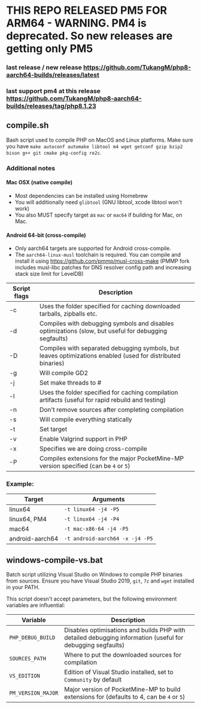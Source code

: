 # THIS REPO RELEASED PM5 FOR ARM64 - WARNING. PM4 is deprecated. So new releases are getting only PM5
### last release / new release https://github.com/TukangM/php8-aarch64-builds/releases/latest
### last support pm4 at this release https://github.com/TukangM/php8-aarch64-builds/releases/tag/php8.1.23

## compile.sh

Bash script used to compile PHP on MacOS and Linux platforms. Make sure you have ``make autoconf automake libtool m4 wget getconf gzip bzip2 bison g++ git cmake pkg-config re2c``.

### Additional notes
#### Mac OSX (native compile)
- Most dependencies can be installed using Homebrew
- You will additionally need `glibtool` (GNU libtool, xcode libtool won't work)
- You also MUST specify target as `mac` or `mac64` if building for Mac, on Mac.

#### Android 64-bit (cross-compile)
- Only aarch64 targets are supported for Android cross-compile.
- The `aarch64-linux-musl` toolchain is required. You can compile and install it using https://github.com/pmmp/musl-cross-make (PMMP fork includes musl-libc patches for DNS resolver config path and increasing stack size limit for LevelDB)

| Script flags | Description                                                                                                 |
|--------------|-------------------------------------------------------------------------------------------------------------|
| -c           | Uses the folder specified for caching downloaded tarballs, zipballs etc.                                    |
| -d           | Compiles with debugging symbols and disables optimizations (slow, but useful for debugging segfaults)       |
| -D           | Compiles with separated debugging symbols, but leaves optimizations enabled (used for distributed binaries) |
| -g           | Will compile GD2                                                                                            |
| -j           | Set make threads to #                                                                                       |
| -l           | Uses the folder specified for caching compilation artifacts (useful for rapid rebuild and testing)          |
| -n           | Don't remove sources after completing compilation                                                           |
| -s           | Will compile everything statically                                                                          |
| -t           | Set target                                                                                                  |
| -v           | Enable Valgrind support in PHP                                                                              |
| -x           | Specifies we are doing cross-compile                                                                        |
| -P           | Compiles extensions for the major PocketMine-MP version specified (can be `4` or `5`)                       |

### Example:

| Target          | Arguments                         |
|-----------------|-----------------------------------|
| linux64         | ``-t linux64 -j4 -P5``            |
| linux64, PM4    | ``-t linux64 -j4 -P4``            |
| mac64           | ``-t mac-x86-64 -j4 -P5``         |
| android-aarch64 | ``-t android-aarch64 -x -j4 -P5`` |

## windows-compile-vs.bat

Batch script utilizing Visual Studio on Windows to compile PHP binaries from sources.
Ensure you have Visual Studio 2019, `git`, `7z` and `wget` installed in your PATH.

This script doesn't accept parameters, but the following environment variables are influential:

| Variable | Description                                                                                                        |
| -------- |--------------------------------------------------------------------------------------------------------------------|
| `PHP_DEBUG_BUILD` | Disables optimisations and builds PHP with detailed debugging information (useful for debugging segfaults)|
| `SOURCES_PATH` | Where to put the downloaded sources for compilation                                                          |
| `VS_EDITION` | Edition of Visual Studio installed, set to `Community` by default                                              |
| `PM_VERSION_MAJOR` | Major version of PocketMine-MP to build extensions for (defaults to 4, can be `4` or `5`)                |
